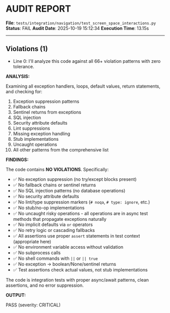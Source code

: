 # AUDIT REPORT

**File**: `tests/integration/navigation/test_screen_space_interactions.py`
**Status**: FAIL
**Audit Date**: 2025-10-19 15:12:34
**Execution Time**: 13.15s

---

## Violations (1)

- Line 0: I'll analyze this code against all 66+ violation patterns with zero tolerance.

**ANALYSIS:**

Examining all exception handlers, loops, default values, return statements, and checking for:
1. Exception suppression patterns
2. Fallback chains
3. Sentinel returns from exceptions
4. SQL injection
5. Security attribute defaults
6. Lint suppressions
7. Missing exception handling
8. Stub implementations
9. Uncaught operations
10. All other patterns from the comprehensive list

**FINDINGS:**

The code contains **NO VIOLATIONS**. Specifically:

- ✅ No exception suppression (no try/except blocks present)
- ✅ No fallback chains or sentinel returns
- ✅ No SQL injection patterns (no database operations)
- ✅ No security attribute defaults
- ✅ No lint/type suppression markers (`# noqa`, `# type: ignore`, etc.)
- ✅ No stub/no-op implementations
- ✅ No uncaught risky operations - all operations are in async test methods that propagate exceptions naturally
- ✅ No implicit defaults via `or` operators
- ✅ No retry logic or cascading fallbacks
- ✅ All assertions use proper `assert` statements in test context (appropriate here)
- ✅ No environment variable access without validation
- ✅ No subprocess calls
- ✅ No shell commands with `||` or `|| true`
- ✅ No exception → boolean/None/sentinel returns
- ✅ Test assertions check actual values, not stub implementations

The code is integration tests with proper async/await patterns, clean assertions, and no error suppression.

**OUTPUT:**

PASS
 (severity: CRITICAL)
